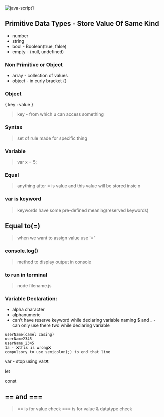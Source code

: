 ![java-script1](https://user-images.githubusercontent.com/91872149/185987145-1f149439-7129-4c07-a981-dfa5687ed14d.jpg)

## Primitive Data Types - Store Value Of Same Kind
- number
- string
- bool  - Boolean(true, false)
- empty - (null, undefined)

### Non Primitive or Object

- array - collection of values
- object - in curly bracket {}

### Object

{ key : value }

> key   - from which u can access something
> 

### Syntax

> set of rule made for specific thing
> 

### Variable

> var x = 5;
> 

### Equal

> anything after = is value and this value will be stored insie x
> 

### var is keyword

> keywords have some pre-defined meaning(reserved keywords)
> 

## Equal to(=)

> when we want to assign value use '='
> 

### console.log()

> method to display output in console
> 

### to run in terminal

> node filename.js
> 

### Variable Declaration:

- alpha character
- alphanumeric
- can’t have reserve keyword while declaring variable naming
$ and _ - can only use there two while declaring variable

```
userName(camel casing)
userName2345
userName_2345
1a - ❌this is wrong❌
compulsory to use semicolon(;) to end that line
```

var - stop using var❌

let

const

## == and ===
> == is for value check
> === is for value & datatype check
